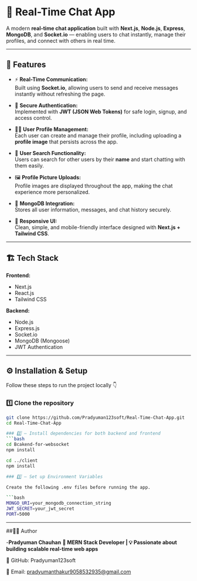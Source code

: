 # 💬 Real-Time Chat App

A modern **real-time chat application** built with **Next.js**, **Node.js**, **Express**, **MongoDB**, and **Socket.io** — enabling users to chat instantly, manage their profiles, and connect with others in real time.  

---

## 🚀 Features

- ⚡ **Real-Time Communication:**  
  Built using **Socket.io**, allowing users to send and receive messages instantly without refreshing the page.

- 🔐 **Secure Authentication:**  
  Implemented with **JWT (JSON Web Tokens)** for safe login, signup, and access control.

- 🧑‍💼 **User Profile Management:**  
  Each user can create and manage their profile, including uploading a **profile image** that persists across the app.

- 🔎 **User Search Functionality:**  
  Users can search for other users by their **name** and start chatting with them easily.

- 🖼️ **Profile Picture Uploads:**  
  Profile images are displayed throughout the app, making the chat experience more personalized.

- 💾 **MongoDB Integration:**  
  Stores all user information, messages, and chat history securely.

- 🧰 **Responsive UI:**  
  Clean, simple, and mobile-friendly interface designed with **Next.js + Tailwind CSS**.

---

## 🏗️ Tech Stack

**Frontend:**  
- Next.js  
- React.js  
- Tailwind CSS  

**Backend:**  
- Node.js  
- Express.js  
- Socket.io  
- MongoDB (Mongoose)  
- JWT Authentication  

---

## ⚙️ Installation & Setup

Follow these steps to run the project locally 👇  

### 1️⃣ Clone the repository
```bash
git clone https://github.com/Pradyuman123soft/Real-Time-Chat-App.git
cd Real-Time-Chat-App

### 2️⃣ — Install dependencies for both backend and frontend
```bash
cd Bcakend-for-websocket
npm install

cd ../client
npm install

### 3️⃣ — Set up Environment Variables

Create the following .env files before running the app.

```bash
MONGO_URI=your_mongodb_connection_string
JWT_SECRET=your_jwt_secret
PORT=5000
```
---

##👨‍💻 Author

-**Pradyuman Chauhan**
**💼 MERN Stack Developer | 💡 Passionate about building scalable real-time web apps**

🔗 GitHub: Pradyuman123soft

📧 Email: pradyumanthakur9058532935@gmail.com
